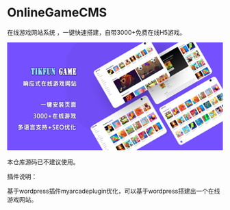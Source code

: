 # OnlineGameCMS
在线游戏网站系统 ，一键快速搭建，自带3000+免费在线H5游戏。  

![在线游戏站演示](https://github.com/frankcuddy/OnlineGameCMS/blob/main/tikfungame_cms.png)

本仓库源码已不建议使用。

插件说明：

基于wordpress插件myarcadeplugin优化，可以基于wordpress搭建出一个在线游戏网站。


